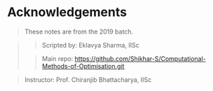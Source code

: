 # Acknowledgements
>These notes are from the 2019 batch.

>> Scripted by: Eklavya Sharma, IISc
> 
>> Main repo: https://github.com/Shikhar-S/Computational-Methods-of-Optimisation.git 

> Instructor: Prof. Chiranjib Bhattacharya, IISc 
